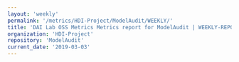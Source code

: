 ```yaml
---
layout: 'weekly'
permalink: '/metrics/HDI-Project/ModelAudit/WEEKLY/'
title: 'DAI Lab OSS Metrics Metrics report for ModelAudit | WEEKLY-REPORT-2019-03-03'
organization: 'HDI-Project'
repository: 'ModelAudit'
current_date: '2019-03-03'
---
```

